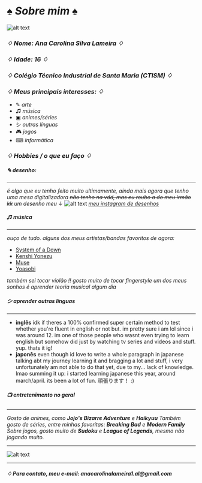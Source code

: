 #  __*♠ Sobre mim ♠*__
![alt text](https://data.whicdn.com/images/291715989/original.gif)



### _**♢ Nome: Ana Carolina Silva Lameira ♢**_
### _**♢ Idade: 16 ♢**_ 
### _**♢ Colégio Técnico Industrial de Santa Maria (CTISM) ♢**_
### _**♢ Meus  principais interesses: ♢**_
* ✎ _arte_
* ♫ _música_
* ▣ _animes/séries_
* シ _outras línguas_
*  🎮  _jogos_
* ⌨︎︎ _informática_
### _**♢ Hobbies / o que eu faço ♢**_

#####  _**✎ desenho:**_
***
_é algo que eu tenho feito muito ultimamente, ainda mais agora que tenho uma mesa digitalizadora ~~não tenho na vdd, mas eu roubo a do meu irmão kk~~
um desenho meu ↓_
![alt text](https://user-images.githubusercontent.com/85706625/124632211-82558e00-de5a-11eb-8990-da476c835a3a.jpg)
_[meu instagram de desenhos](https://www.instagram.com/darin_ne_/)_


##### _**♫ música**_
***
_ouço de tudo. alguns dos meus artistas/bandas favoritos de agora:_
* [System of a Down](https://www.youtube.com/watch?v=iywaBOMvYLI&ab_channel=systemofadownVEVO)
* [Kenshi Yonezu](https://www.youtube.com/watch?v=XeFQJ6-XoD0&ab_channel=%E7%B1%B3%E6%B4%A5%E7%8E%84%E5%B8%AB)
* [Muse](https://www.youtube.com/watch?v=qhduQhDqtb4&ab_channel=Muse)
* [Yoasobi](https://www.youtube.com/watch?v=Y4nEEZwckuU&ab_channel=Ayase%2FYOASOBI)

_também sei tocar violão !! gosto muito de tocar fingerstyle
um dos meus sonhos é aprender teoria musical algum dia_

##### _**シ aprender outras línguas**_
***
* **inglês**
idk if theres a 100% confirmed super certain method to test whether you're fluent in english or not but. im pretty sure i am lol since i was around 12. im one of those people who wasnt even trying to learn english but somehow did just by watching tv series and videos and stuff. yup. thats it ig!
* **japonês**
 even though id love to write a whole paragraph in japanese talking abt my journey learning it and bragging a lot and stuff, i very unfortunately am not able to do that yet, due to my... lack of knowledge. lmao
summing it up: i started learning japanese this year, around march/april. its been a lot of fun. 頑張ります！ :)
##### _**📺 entretenimento no geral**_
***
_Gosto de animes, como **Jojo's Bizarre Adventure** e **Haikyuu**_
_Também gosto de séries, entre minhas favoritas: **Breaking Bad** e **Modern Family**_
_Sobre jogos, gosto muito de **Sudoku** e **League of Legends**, mesmo não jogando muito._
***
![alt text](https://i1.wp.com/66.media.tumblr.com/12e7e63c271e05ecd708f8000ea83821/tumblr_pbtwaoIdBP1tixvyxo1_r1_500.gif)
***
#### _♢   Para contato, meu e-mail:  anacarolinalameira1.al@gmail.com_